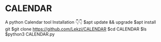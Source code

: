 # CALENDAR
A python Calendar tool
Installation 👇👇
$apt update && upgrade
$apt install git
$git clone https://github.com/Lekzi/CALENDAR
$cd CALENDAR
$ls
$python3 CALENDAR.py 
